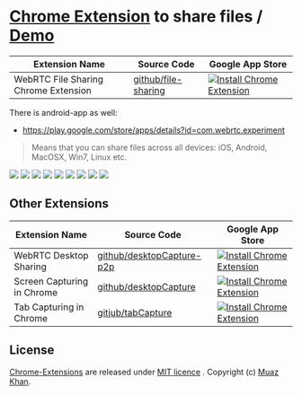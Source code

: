 # [Chrome Extension](https://github.com/muaz-khan/Chrome-Extensions) to share files / [Demo](https://rtcxp.com/fs)

| Extension Name        | Source Code           | Google App Store |
| ------------- |-------------|-------------|
| WebRTC File Sharing Chrome Extension | [ github/file-sharing ](https://github.com/muaz-khan/Chrome-Extensions/tree/master/file-sharing) | [![Install Chrome Extension](https://raw.github.com/GoogleChrome/chrome-app-samples/master/tryitnowbutton_small.png)](https://chrome.google.com/webstore/detail/webrtc-file-sharing/nbnncbdkhpmbnkfngmkdbepoemljbnfo) |

There is android-app as well:

* https://play.google.com/store/apps/details?id=com.webrtc.experiment

> Means that you can share files across all devices: iOS, Android, MacOSX, Win7, Linux etc.

<img src="https://cdn.webrtc-experiment.com/images/fs/page-1.png">

<img src="https://cdn.webrtc-experiment.com/images/fs/page-2.png">

<img src="https://cdn.webrtc-experiment.com/images/fs/page-3.png">

<img src="https://cdn.webrtc-experiment.com/images/fs/page-4.png">

<img src="https://cdn.webrtc-experiment.com/images/fs/page-5.png">

<img src="https://cdn.webrtc-experiment.com/images/fs/page-6.png">

<img src="https://cdn.webrtc-experiment.com/images/fs/page-7.png">

<img src="https://cdn.webrtc-experiment.com/images/fs/page-8.png">

<img src="https://cdn.webrtc-experiment.com/images/fs/Options.png">

## Other Extensions

| Extension Name        | Source Code           | Google App Store |
| ------------- |-------------|-------------|
| WebRTC Desktop Sharing | [github/desktopCapture-p2p](https://github.com/muaz-khan/Chrome-Extensions/tree/master/desktopCapture-p2p) | [![Install Chrome Extension](https://raw.github.com/GoogleChrome/chrome-app-samples/master/tryitnowbutton_small.png)](https://chrome.google.com/webstore/detail/webrtc-desktop-sharing/nkemblooioekjnpfekmjhpgkackcajhg) |
| Screen Capturing in Chrome | [github/desktopCapture](https://github.com/muaz-khan/Chrome-Extensions/tree/master/desktopCapture) | [![Install Chrome Extension](https://raw.github.com/GoogleChrome/chrome-app-samples/master/tryitnowbutton_small.png)](https://chrome.google.com/webstore/detail/screen-capturing/ajhifddimkapgcifgcodmmfdlknahffk) |
| Tab Capturing in Chrome | [gitjub/tabCapture](https://github.com/muaz-khan/Chrome-Extensions/tree/master/tabCapture) | [![Install Chrome Extension](https://raw.github.com/GoogleChrome/chrome-app-samples/master/tryitnowbutton_small.png)](https://chrome.google.com/webstore/detail/tab-capturing-sharing/pcnepejfgcmidedoimegcafiabjnodhk) |

## License

[Chrome-Extensions](https://github.com/muaz-khan/Chrome-Extensions) are released under [MIT licence](https://www.webrtc-experiment.com/licence/) . Copyright (c) [Muaz Khan](http://www.MuazKhan.com/).
